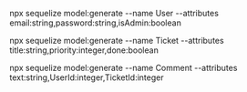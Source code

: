 npx sequelize model:generate --name User --attributes email:string,password:string,isAdmin:boolean

npx sequelize model:generate --name Ticket --attributes title:string,priority:integer,done:boolean

npx sequelize model:generate --name Comment --attributes text:string,UserId:integer,TicketId:integer
